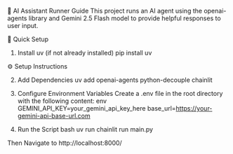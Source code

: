 🤖 AI Assistant Runner Guide
This project runs an AI agent using the openai-agents library and Gemini 2.5 Flash model to provide helpful responses to user input.

🚀 Quick Setup
1. Install uv (if not already installed)
pip install uv

⚙️ Setup Instructions                                                                         

  2. Add Dependencies
uv add openai-agents python-decouple chainlit

3. Configure Environment Variables
Create a .env file in the root directory with the following content: env GEMINI_API_KEY=your_gemini_api_key_here
base_url=https://your-gemini-api-base-url.com

4. Run the Script bash
uv run chainlit run main.py

Then Navigate to http://localhost:8000/
